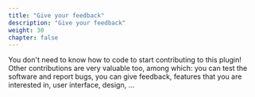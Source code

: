 ```yaml
---
title: "Give your feedback"
description: "Give your feedback"
weight: 30
chapter: false
---
```


You don't need to know how to code to start contributing to this plugin! Other
contributions are very valuable too, among which: you can test the software and
report bugs, you can give feedback, features that you are
interested in, user interface, design, ...
